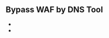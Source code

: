 ## Bypass WAF by DNS Tool
- [](https://github.com/vincentcox/bypass-firewalls-by-DNS-history)
- [](https://viewdns.info/iphistory/)
